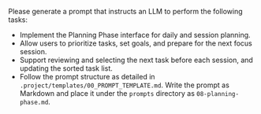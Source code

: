 Please generate a prompt that instructs an LLM to perform the following tasks:

* Implement the Planning Phase interface for daily and session planning.
* Allow users to prioritize tasks, set goals, and prepare for the next focus session.
* Support reviewing and selecting the next task before each session, and updating the sorted task list.
* Follow the prompt structure as detailed in `.project/templates/00_PROMPT_TEMPLATE.md`. Write the prompt as Markdown and place it under the `prompts` directory as `08-planning-phase.md`.
